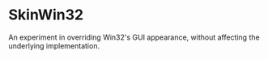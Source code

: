 # SkinWin32
An experiment in overriding Win32's GUI appearance, without affecting the underlying implementation.
